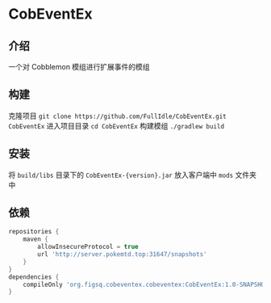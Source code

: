 # CobEventEx

## 介绍
一个对 Cobblemon 模组进行扩展事件的模组

## 构建
克隆项目
`git clone https://github.com/FullIdle/CobEventEx.git CobEventEx`
进入项目目录
`cd CobEventEx`
构建模组
`./gradlew build`

## 安装
将 `build/libs` 目录下的 `CobEventEx-{version}.jar` 放入客户端中 `mods` 文件夹中

## 依赖
```groovy
repositories {
    maven {
        allowInsecureProtocol = true
        url 'http://server.pokemtd.top:31647/snapshots'
    }
}
dependencies {
    compileOnly 'org.figsq.cobeventex.cobeventex:CobEventEx:1.0-SNAPSHOT'
}
```

